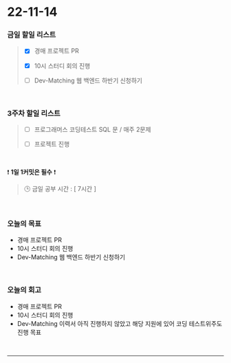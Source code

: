 # 22-11-14

### 금일 할일 리스트
> - [x]  경매 프로젝트 PR
>
> - [x]  10시 스터디 회의 진행
>
> - [ ]  Dev-Matching 웹 백엔드 하반기 신청하기


<br/>

### 3주차 할일 리스트  

> - [ ]  프로그래머스 코딩테스트 SQL 문 / 매주 2문제  
>
> - [ ]  프로젝트 진행

<br/>

❗ **1일 1커밋은 필수** ❗
> 🕒 금일 공부 시간 : [ 7시간 ]
  
<br/>

### 오늘의 목표
- 경매 프로젝트 PR
- 10시 스터디 회의 진행
- Dev-Matching 웹 백엔드 하반기 신청하기

<br>

### 오늘의 회고
- 경매 프로젝트 PR
- 10시 스터디 회의 진행
- Dev-Matching 이력서 아직 진행하지 않았고 해당 지원에 있어 코딩 테스트위주도 진행 목표

<br/>

------------  